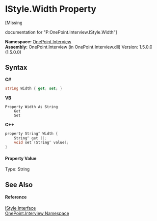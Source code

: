 # IStyle.Width Property 
 

\[Missing <summary> documentation for "P:OnePoint.Interview.IStyle.Width"\]

**Namespace:**&nbsp;<a href="N_OnePoint_Interview">OnePoint.Interview</a><br />**Assembly:**&nbsp;OnePoint.Interview (in OnePoint.Interview.dll) Version: 1.5.0.0 (1.5.0.0)

## Syntax

**C#**<br />
``` C#
string Width { get; set; }
```

**VB**<br />
``` VB
Property Width As String
	Get
	Set
```

**C++**<br />
``` C++
property String^ Width {
	String^ get ();
	void set (String^ value);
}
```


#### Property Value
Type: String

## See Also


#### Reference
<a href="T_OnePoint_Interview_IStyle">IStyle Interface</a><br /><a href="N_OnePoint_Interview">OnePoint.Interview Namespace</a><br />